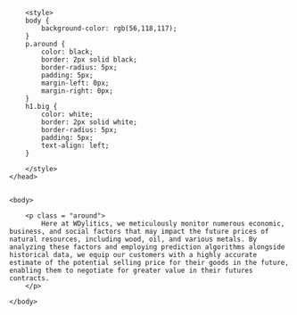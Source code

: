 
<html>
    <head>
        <title>Wdylitics Predictor</title>

        <style>
        body {
            background-color: rgb(56,118,117);
        }
        p.around {
            color: black;
            border: 2px solid black;
            border-radius: 5px;
            padding: 5px;
            margin-left: 0px;
            margin-right: 0px;
        }
        h1.big {
            color: white;
            border: 2px solid white;
            border-radius: 5px;
            padding: 5px;
            text-align: left;
        }
        
        </style>
    </head>


    <body>
        
        <p class = "around">
            Here at WDylitics, we meticulously monitor numerous economic, business, and social factors that may impact the future prices of natural resources, including wood, oil, and various metals. By analyzing these factors and employing prediction algorithms alongside historical data, we equip our customers with a highly accurate estimate of the potential selling price for their goods in the future, enabling them to negotiate for greater value in their futures contracts.
        </p>
        
    </body>

</html>
